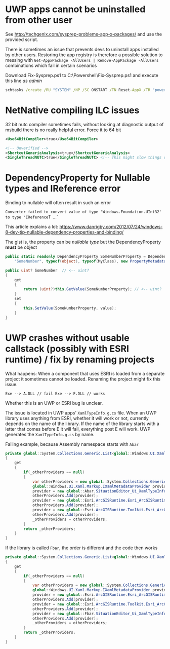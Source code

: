 UWP apps cannot be uninstalled from other user
=======================
See http://techgenix.com/sysprep-problems-app-x-packages/ and use the provided script.

There is sometimes an issue that prevents devs to uninstall apps installed by other users. 
Restoring the app registry is therefore a possible solution to messing with `Get-AppxPackage -AllUsers | Remove-AppPackage -AllUsers` combinations which fail in certain scenarios

Download Fix-Sysprep.ps1 to C:\Powershell\Fix-Sysprep.ps1
and execute this line *as admin*

```bat
schtasks /create /RU "SYSTEM" /NP /SC ONSTART /TN Reset-AppX /TR "powershell C:\Powershell\Fix-Sysprep.ps1" /F
```

NetNative compiling ILC issues
===============================

32 bit nutc compiler sometimes fails, without looking at diagnostic output of msbuild there is no really helpful error. Force it to 64 bit

```xml
<Use64BitCompiler>true</Use64BitCompiler>

<!-- Unverified -->
<ShortcutGenericAnalysis>true</ShortcutGenericAnalysis>
<SingleThreadNUTC>true</SingleThreadNUTC> <!-- This might slow things down a lot -->

```

DependencyProperty for Nullable types and IReference<T> error
============================

Binding to nullable will often result in such an error

`Converter failed to convert value of type 'Windows.Foundation.UInt32' to type 'IReference`1<UInt32>' ...`

This article explains a lot: https://www.danrigby.com/2012/07/24/windows-8-dev-tip-nullable-dependency-properties-and-binding/

The gist is, the property can be _nullable type_ but the DependencyProperty **must** be object

```cs
public static readonly DependencyProperty SomeNumberProperty = DependencyProperty.Register(
    "SomeNumber", typeof(object), typeof(MyClass), new PropertyMetadata(default(uint?)));  // <-- typeof(object) but default is uint?

public uint? SomeNumber  // <-- uint?
{
	get
	{
		return (uint?)this.GetValue(SomeNumberProperty); // <-- uint?
	}
	set
	{
		this.SetValue(SomeNumberProperty, value);
	}
}
```

UWP crashes without usable callstack (possibly with ESRI runtime) / fix by renaming projects
=============================

What happens: When a component that uses ESRI is loaded from a separate project it sometimes cannot be loaded. Renaming the project might fix this issue.

`
Exe --> A.DLL // fail
Exe --> F.DLL // works
`

Whether this is an UWP or ESRI bug is unclear.

The issue is located in UWP apps' `XamlTypeInfo.g.cs` file. When an UWP library uses anything from ESRI, whether it will work or not, currently depends on the name of the library. If the name of the library starts with a letter that comes before E it will fail, everything post E will work. UWP generates the `XamlTypeInfo.g.cs` by name.

Failing example, because Assembly namespace starts with `Abar`

```cs
private global::System.Collections.Generic.List<global::Windows.UI.Xaml.Markup.IXamlMetadataProvider> OtherProviders
{
	get
	{
		if(_otherProviders == null)
		{
			var otherProviders = new global::System.Collections.Generic.List<global::Windows.UI.Xaml.Markup.IXamlMetadataProvider>();
			global::Windows.UI.Xaml.Markup.IXamlMetadataProvider provider;
			provider = new global::Abar.SituationEditor_Ui_XamlTypeInfo.XamlMetaDataProvider() as global::Windows.UI.Xaml.Markup.IXamlMetadataProvider;
			otherProviders.Add(provider); 
			provider = new global::Esri.ArcGISRuntime.Esri_ArcGISRuntime_Universal_XamlTypeInfo.XamlMetaDataProvider() as global::Windows.UI.Xaml.Markup.IXamlMetadataProvider;
			otherProviders.Add(provider); 
			provider = new global::Esri.ArcGISRuntime.Toolkit.Esri_ArcGISRuntime_Toolkit_XamlTypeInfo.XamlMetaDataProvider() as global::Windows.UI.Xaml.Markup.IXamlMetadataProvider;
			otherProviders.Add(provider); 
			_otherProviders = otherProviders;
		}
		return _otherProviders;
	}
}
```

If the library is called `Fbar`, the order is different and the code then works

```cs
private global::System.Collections.Generic.List<global::Windows.UI.Xaml.Markup.IXamlMetadataProvider> OtherProviders
{
	get
	{
		if(_otherProviders == null)
		{
			var otherProviders = new global::System.Collections.Generic.List<global::Windows.UI.Xaml.Markup.IXamlMetadataProvider>();
			global::Windows.UI.Xaml.Markup.IXamlMetadataProvider provider;
			provider = new global::Esri.ArcGISRuntime.Esri_ArcGISRuntime_Universal_XamlTypeInfo.XamlMetaDataProvider() as global::Windows.UI.Xaml.Markup.IXamlMetadataProvider;
			otherProviders.Add(provider); 
			provider = new global::Esri.ArcGISRuntime.Toolkit.Esri_ArcGISRuntime_Toolkit_XamlTypeInfo.XamlMetaDataProvider() as global::Windows.UI.Xaml.Markup.IXamlMetadataProvider;
			otherProviders.Add(provider); 
			provider = new global::Fbar.SituationEditor_Ui_XamlTypeInfo.XamlMetaDataProvider() as global::Windows.UI.Xaml.Markup.IXamlMetadataProvider;
			otherProviders.Add(provider); 
			_otherProviders = otherProviders;
		}
		return _otherProviders;
	}
}
```
